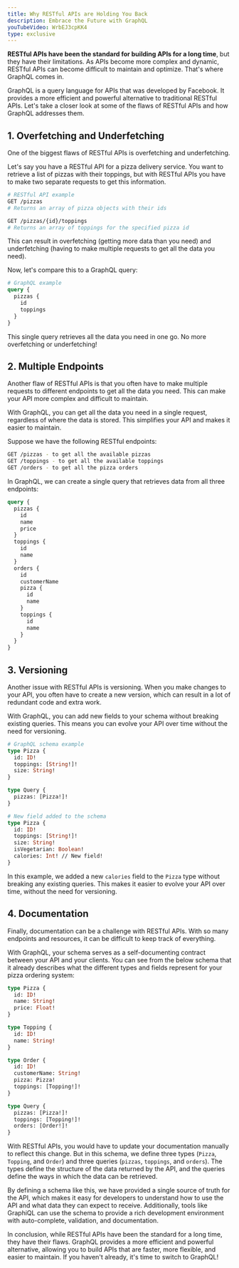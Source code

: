 ```yaml
---
title: Why RESTful APIs are Holding You Back
description: Embrace the Future with GraphQL
youTubeVideo: WrbEJ3cpKK4
type: exclusive
---
```


**RESTful APIs have been the standard for building APIs for a long time**, but they have their limitations. As APIs become more complex and dynamic, RESTful APIs can become difficult to maintain and optimize. That's where GraphQL comes in.

GraphQL is a query language for APIs that was developed by Facebook. It provides a more efficient and powerful alternative to traditional RESTful APIs. Let's take a closer look at some of the flaws of RESTful APIs and how GraphQL addresses them.

## 1. Overfetching and Underfetching


One of the biggest flaws of RESTful APIs is overfetching and underfetching. 

Let's say you have a RESTful API for a pizza delivery service. You want to retrieve a list of pizzas with their toppings, but with RESTful APIs you have to make two separate requests to get this information.

```bash
# RESTful API example
GET /pizzas
# Returns an array of pizza objects with their ids

GET /pizzas/{id}/toppings
# Returns an array of toppings for the specified pizza id

```

This can result in overfetching (getting more data than you need) and underfetching (having to make multiple requests to get all the data you need).

Now, let's compare this to a GraphQL query:

```graphql
# GraphQL example
query {
  pizzas {
    id
    toppings
  }
}

```

This single query retrieves all the data you need in one go. No more overfetching or underfetching!

## 2. Multiple Endpoints
Another flaw of RESTful APIs is that you often have to make multiple requests to different endpoints to get all the data you need. This can make your API more complex and difficult to maintain.

With GraphQL, you can get all the data you need in a single request, regardless of where the data is stored. This simplifies your API and makes it easier to maintain.

Suppose we have the following RESTful endpoints:

```bash
GET /pizzas - to get all the available pizzas
GET /toppings - to get all the available toppings
GET /orders - to get all the pizza orders
```

In GraphQL, we can create a single query that retrieves data from all three endpoints:

```graphql
query {
  pizzas {
    id
    name
    price
  }
  toppings {
    id
    name
  }
  orders {
    id
    customerName
    pizza {
      id
      name
    }
    toppings {
      id
      name
    }
  }
}
```

## 3. Versioning
Another issue with RESTful APIs is versioning. When you make changes to your API, you often have to create a new version, which can result in a lot of redundant code and extra work.

With GraphQL, you can add new fields to your schema without breaking existing queries. This means you can evolve your API over time without the need for versioning.


```graphql
# GraphQL schema example
type Pizza {
  id: ID!
  toppings: [String!]!
  size: String!
}

type Query {
  pizzas: [Pizza!]!
}

# New field added to the schema
type Pizza {
  id: ID!
  toppings: [String!]!
  size: String!
  isVegetarian: Boolean!
  calories: Int! // New field!
}

```

In this example, we added a new `calories` field to the `Pizza` type without breaking any existing queries. This makes it easier to evolve your API over time, without the need for versioning.

## 4. Documentation
Finally, documentation can be a challenge with RESTful APIs. With so many endpoints and resources, it can be difficult to keep track of everything.

With GraphQL, your schema serves as a self-documenting contract between your API and your clients. You can see from the below schema that it already describes what the different types and fields represent for your pizza ordering system:

```graphql
type Pizza {
  id: ID!
  name: String!
  price: Float!
}

type Topping {
  id: ID!
  name: String!
}

type Order {
  id: ID!
  customerName: String!
  pizza: Pizza!
  toppings: [Topping!]!
}

type Query {
  pizzas: [Pizza!]!
  toppings: [Topping!]!
  orders: [Order!]!
}


```

With RESTful APIs, you would have to update your documentation manually to reflect this change. But in this schema, we define three types (`Pizza`, `Topping`, and `Order`) and three queries (`pizzas`, `toppings`, and `orders`). The types define the structure of the data returned by the API, and the queries define the ways in which the data can be retrieved.

By defining a schema like this, we have provided a single source of truth for the API, which makes it easy for developers to understand how to use the API and what data they can expect to receive. Additionally, tools like GraphiQL can use the schema to provide a rich development environment with auto-complete, validation, and documentation.

In conclusion, while RESTful APIs have been the standard for a long time, they have their flaws. GraphQL provides a more efficient and powerful alternative, allowing you to build APIs that are faster, more flexible, and easier to maintain. If you haven't already, it's time to switch to GraphQL!
